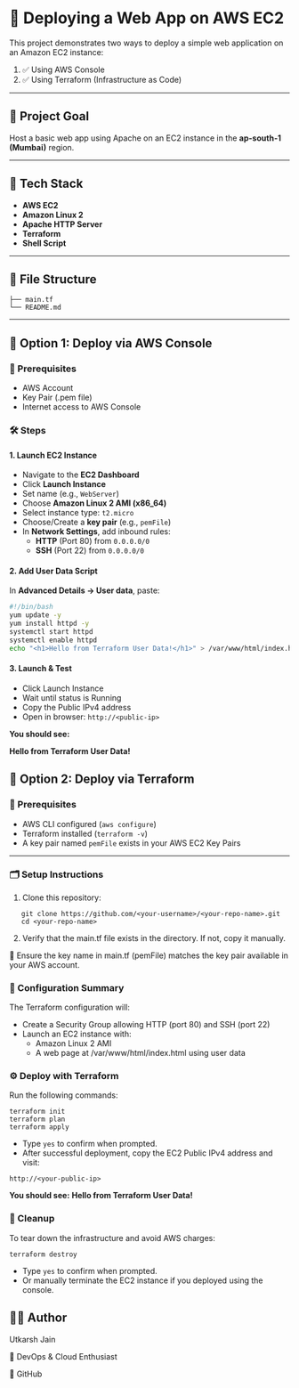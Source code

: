 # 🚀 Deploying a Web App on AWS EC2

This project demonstrates two ways to deploy a simple web application on an Amazon EC2 instance:

1. ✅ Using AWS Console  
2. ✅ Using Terraform (Infrastructure as Code)

---

## 📌 Project Goal

Host a basic web app using Apache on an EC2 instance in the **ap-south-1 (Mumbai)** region.

---

## 🧰 Tech Stack

- **AWS EC2**
- **Amazon Linux 2**
- **Apache HTTP Server**
- **Terraform**
- **Shell Script**

---

## 📁 File Structure

```
├── main.tf
└── README.md
```


---

## 📗 Option 1: Deploy via AWS Console

### 🧾 Prerequisites

- AWS Account
- Key Pair (.pem file)
- Internet access to AWS Console

### 🛠️ Steps

#### 1. Launch EC2 Instance

- Navigate to the **EC2 Dashboard**
- Click **Launch Instance**
- Set name (e.g., `WebServer`)
- Choose **Amazon Linux 2 AMI (x86_64)**
- Select instance type: `t2.micro`
- Choose/Create a **key pair** (e.g., `pemFile`)
- In **Network Settings**, add inbound rules:
  - **HTTP** (Port 80) from `0.0.0.0/0`
  - **SSH** (Port 22) from `0.0.0.0/0`

#### 2. Add User Data Script

In **Advanced Details → User data**, paste:

```bash
#!/bin/bash
yum update -y
yum install httpd -y
systemctl start httpd
systemctl enable httpd
echo "<h1>Hello from Terraform User Data!</h1>" > /var/www/html/index.html
```

#### 3. Launch & Test

+ Click Launch Instance
+ Wait until status is Running
+ Copy the Public IPv4 address
+ Open in browser: ```http://<public-ip>```

****You should see:****

__Hello from Terraform User Data!__


## 📘 Option 2: Deploy via Terraform

### 🧾 Prerequisites

- AWS CLI configured (`aws configure`)
- Terraform installed (`terraform -v`)
- A key pair named `pemFile` exists in your AWS EC2 Key Pairs

---

### 🗂️ Setup Instructions

1. Clone this repository:

```
   git clone https://github.com/<your-username>/<your-repo-name>.git
   cd <your-repo-name>
```

2. Verify that the main.tf file exists in the directory. If not, copy it manually.

📝 Ensure the key name in main.tf (pemFile) matches the key pair available in your AWS account.

### 📄 Configuration Summary

The Terraform configuration will:

+ Create a Security Group allowing HTTP (port 80) and SSH (port 22)
+ Launch an EC2 instance with:
  - Amazon Linux 2 AMI
  - A web page at /var/www/html/index.html using user data

### ⚙️ Deploy with Terraform

Run the following commands:
```
terraform init
terraform plan
terraform apply
```

+ Type ```yes``` to confirm when prompted.
+ After successful deployment, copy the EC2 Public IPv4 address and visit:

```http://<your-public-ip>```

****You should see:****
   __Hello from Terraform User Data!__

### 🧹 Cleanup

To tear down the infrastructure and avoid AWS charges:
```
terraform destroy
```
+ Type ```yes``` to confirm when prompted.
+ Or manually terminate the EC2 instance if you deployed using the console.

## 👨‍💻 Author

Utkarsh Jain

📍 DevOps & Cloud Enthusiast

🔗 GitHub
